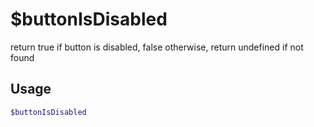 # $buttonIsDisabled

return true if button is disabled, false otherwise, return undefined if not found

## Usage

```bash
$buttonIsDisabled
```

